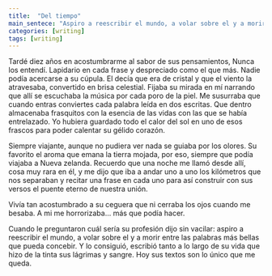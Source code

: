 ```yaml
---
title:  "Del tiempo"
main_sentece: "Aspiro a reescribir el mundo, a volar sobre el y a morir entre las palabras más bellas que pueda concebir..."
categories: [writing]
tags: [writing]
---
```


Tardé diez años en acostumbrarme al sabor de sus pensamientos, Nunca los entendí. Lapidario en cada frase y despreciado como el que más. Nadie podía acercarse a su cúpula. El decía que era de cristal y que el viento la atravesaba, convertido en brisa celestial. Fijaba su mirada en mí narrando que  allí se escuchaba la música por cada poro de la piel. Me susurraba que cuando entras conviertes cada palabra leída en dos escritas.  Que dentro almacenaba frasquitos con la esencia de las vidas con las que se había entrelazado. Yo hubiera guardado todo el calor del sol en uno de esos frascos para poder calentar su gélido corazón.

Siempre viajante, aunque no pudiera ver nada se guiaba por los olores. Su favorito el aroma que emana la tierra mojada, por eso, siempre que podía viajaba a Nueva zelanda. Recuerdo que una noche me llamó desde allí, cosa muy rara en él, y me dijo que  iba a andar uno a uno los kilómetros que nos separaban y recitar una frase en cada uno para así construir con sus versos el puente eterno de nuestra unión.

Vivía tan acostumbrado a su ceguera que ni cerraba los ojos cuando me besaba. A mi me horrorizaba... más que podía hacer.

Cuando le preguntaron cuál sería su profesión dijo sin vacilar: aspiro a reescribir el mundo, a volar sobre el y a morir entre las palabras más bellas que pueda concebir. Y lo consiguió, escribió tanto a lo largo de su vida que hizo de la tinta sus lágrimas y sangre. Hoy  sus textos son lo único que me queda.
